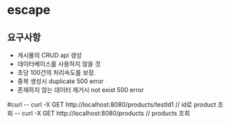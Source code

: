 # escape

## 요구사항
- 게시물의 CRUD api 생성
- 데이터베이스를 사용하지 않을 것
- 초당 100건의 처리속도를 보장.
- 중복 생성시 duplicate 500 error
- 존재하지 않는 데이터 제거시 not exist 500 error



#curl 
-- curl -X GET http://localhost:8080/products/testId1 // id로 product 조회
-- curl -X GET http://localhost:8080/products         // products 조회 

